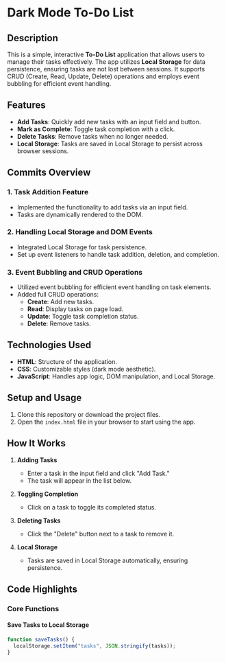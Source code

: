 # Dark Mode To-Do List  

## Description  
This is a simple, interactive **To-Do List** application that allows users to manage their tasks effectively. The app utilizes **Local Storage** for data persistence, ensuring tasks are not lost between sessions. It supports CRUD (Create, Read, Update, Delete) operations and employs event bubbling for efficient event handling.

## Features  
- **Add Tasks**: Quickly add new tasks with an input field and button.  
- **Mark as Complete**: Toggle task completion with a click.  
- **Delete Tasks**: Remove tasks when no longer needed.  
- **Local Storage**: Tasks are saved in Local Storage to persist across browser sessions.  

## Commits Overview  
### 1. **Task Addition Feature**  
- Implemented the functionality to add tasks via an input field.  
- Tasks are dynamically rendered to the DOM.  

### 2. **Handling Local Storage and DOM Events**  
- Integrated Local Storage for task persistence.  
- Set up event listeners to handle task addition, deletion, and completion.  

### 3. **Event Bubbling and CRUD Operations**  
- Utilized event bubbling for efficient event handling on task elements.  
- Added full CRUD operations:  
  - **Create**: Add new tasks.  
  - **Read**: Display tasks on page load.  
  - **Update**: Toggle task completion status.  
  - **Delete**: Remove tasks.  

## Technologies Used  
- **HTML**: Structure of the application.  
- **CSS**: Customizable styles (dark mode aesthetic).  
- **JavaScript**: Handles app logic, DOM manipulation, and Local Storage.  

## Setup and Usage  
1. Clone this repository or download the project files.  
2. Open the `index.html` file in your browser to start using the app.  

## How It Works  
1. **Adding Tasks**  
   - Enter a task in the input field and click "Add Task."  
   - The task will appear in the list below.  

2. **Toggling Completion**  
   - Click on a task to toggle its completed status.  

3. **Deleting Tasks**  
   - Click the "Delete" button next to a task to remove it.  

4. **Local Storage**  
   - Tasks are saved in Local Storage automatically, ensuring persistence.  

## Code Highlights  

### Core Functions  
#### Save Tasks to Local Storage  
```javascript
function saveTasks() {
  localStorage.setItem("tasks", JSON.stringify(tasks));
}
